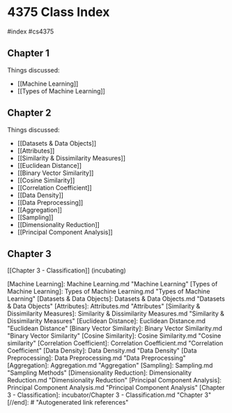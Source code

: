 # 4375 Class Index
#index #cs4375 

## Chapter 1
Things discussed:
- [[Machine Learning]]
- [[Types of Machine Learning]]

## Chapter 2
Things discussed:
- [[Datasets & Data Objects]]
- [[Attributes]]
- [[Similarity & Dissimilarity Measures]]
- [[Euclidean Distance]]
- [[Binary Vector Similarity]]
- [[Cosine Similarity]]
- [[Correlation Coefficient]]
- [[Data Density]]
- [[Data Preprocessing]]
- [[Aggregation]]
- [[Sampling]]
- [[Dimensionality Reduction]]
- [[Principal Component Analysis]]

## Chapter 3
[[Chapter 3 - Classification]] (incubating)

[//begin]: # "Autogenerated link references for markdown compatibility"
[Machine Learning]: Machine Learning.md "Machine Learning"
[Types of Machine Learning]: Types of Machine Learning.md "Types of Machine Learning"
[Datasets & Data Objects]: Datasets & Data Objects.md "Datasets & Data Objects"
[Attributes]: Attributes.md "Attributes"
[Similarity & Dissimilarity Measures]: Similarity & Dissimilarity Measures.md "Similarity & Dissimilarity Measures"
[Euclidean Distance]: Euclidean Distance.md "Euclidean Distance"
[Binary Vector Similarity]: Binary Vector Similarity.md "Binary Vector Similarity"
[Cosine Similarity]: Cosine Similarity.md "Cosine similarity"
[Correlation Coefficient]: Correlation Coefficient.md "Correlation Coefficient"
[Data Density]: Data Density.md "Data Density"
[Data Preprocessing]: Data Preprocessing.md "Data Preprocessing"
[Aggregation]: Aggregation.md "Aggregation"
[Sampling]: Sampling.md "Sampling Methods"
[Dimensionality Reduction]: Dimensionality Reduction.md "Dimensionality Reduction"
[Principal Component Analysis]: Principal Component Analysis.md "Principal Component Analysis"
[Chapter 3 - Classification]: incubator/Chapter 3 - Classification.md "Chapter 3"
[//end]: # "Autogenerated link references"